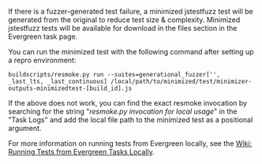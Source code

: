 If there is a fuzzer-generated test failure, a minimized jstestfuzz test will be generated from the original to reduce test size & complexity.  Minimized jstestfuzz tests will be available for download in the files section in the Evergreen task page. 

You can run the minimized test with the following command after setting up a repro environment:

`buildscripts/resmoke.py run --suites=generational_fuzzer['', _last_lts, _last_continuous] /local/path/to/minimized/test/minimizer-outputs-minimizedtest-[build_id].js`

If the above does not work, you can find the exact resmoke invocation by searching for the string "_resmoke.py invocation for local usage_" in the "Task Logs" and add the local file path to the minimized test as a positional argument.

For more information on running tests from Evergreen locally, see the [Wiki: Running Tests from Evergreen Tasks Locally](https://github.com/mongodb/mongo/wiki/Running-Tests-from-Evergreen-Tasks-Locally).